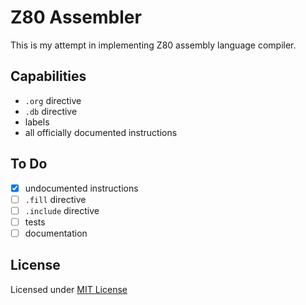 # Z80 Assembler

This is my attempt in implementing Z80 assembly language compiler.

## Capabilities

- `.org` directive
- `.db` directive
- labels
- all officially documented instructions

## To Do

- [x] undocumented instructions
- [ ] `.fill` directive
- [ ] `.include` directive
- [ ] tests
- [ ] documentation

## License

Licensed under [MIT License](./LICENSE)
